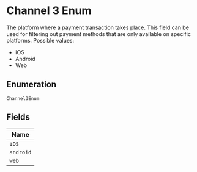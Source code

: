 
# Channel 3 Enum

The platform where a payment transaction takes place. This field can be used for filtering out payment methods that are only available on specific platforms. Possible values:

* iOS
* Android
* Web

## Enumeration

`Channel3Enum`

## Fields

| Name |
|  --- |
| `iOS` |
| `android` |
| `web` |

